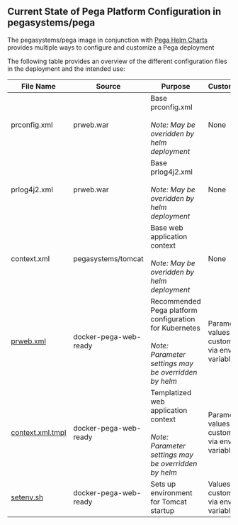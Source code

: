 ## Current State of Pega Platform Configuration in pegasystems/pega  

The pegasystems/pega image in conjunction with [Pega Helm Charts](https://github.com/pegasystems/pega-helm-charts) provides multiple ways to configure and customize a Pega deployment

The following table provides an overview of the different configuration files in the deployment and the intended use:

| File Name | Source | Purpose | Customizability |
| ---       | ---    | ---     | ---             |
|prconfig.xml|prweb.war|Base prconfig.xml <br/><br/>*Note: May be overidden by helm deployment* | None |
|prlog4j2.xml|prweb.war|Base prlog4j2.xml <br/><br/>*Note: May be overidden by helm deployment* | None |
|context.xml|pegasystems/tomcat|Base web application context <br/><br/>*Note: May be overidden by helm deployment* | None |
|[prweb.xml](https://github.com/pegasystems/docker-pega-web-ready/blob/master/tomcat-conf/Catalina/localhost/prweb.xml)|docker-pega-web-ready|Recommended Pega platform configuration for Kubernetes <br/><br/>*Note: Parameter settings may be overridden by helm* | Parameter values customizable via environment variables |
|[context.xml.tmpl](https://github.com/pegasystems/docker-pega-web-ready/blob/master/tomcat-conf/context.xml.tmpl)|docker-pega-web-ready|Templatized web application context <br/><br/>*Note: Parameter settings may be overridden by helm*| Parameter values customizable via environment variables |
|[setenv.sh](https://github.com/pegasystems/docker-pega-web-ready/blob/master/tomcat-bin/setenv.sh)|docker-pega-web-ready|Sets up environment for Tomcat startup | Values customizable via environment variables |
